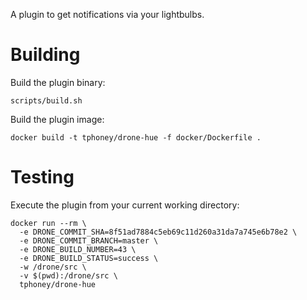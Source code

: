 A plugin to get notifications via your lightbulbs.

# Building

Build the plugin binary:

```text
scripts/build.sh
```

Build the plugin image:

```text
docker build -t tphoney/drone-hue -f docker/Dockerfile .
```

# Testing

Execute the plugin from your current working directory:

```text
docker run --rm \
  -e DRONE_COMMIT_SHA=8f51ad7884c5eb69c11d260a31da7a745e6b78e2 \
  -e DRONE_COMMIT_BRANCH=master \
  -e DRONE_BUILD_NUMBER=43 \
  -e DRONE_BUILD_STATUS=success \
  -w /drone/src \
  -v $(pwd):/drone/src \
  tphoney/drone-hue
```